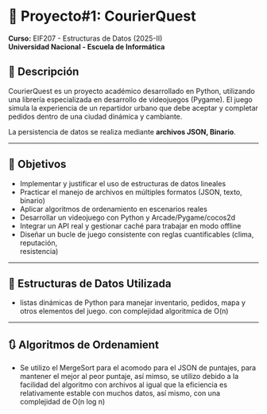 # 📌 Proyecto#1: CourierQuest
**Curso:** EIF207 - Estructuras de Datos (2025-II)  
**Universidad Nacional - Escuela de Informática**

## 📖 Descripción
CourierQuest es un proyecto académico desarrollado en Python, utilizando una librería especializada en desarrollo de videojuegos (Pygame). El juego simula la experiencia de un repartidor urbano que debe aceptar y completar pedidos dentro de una ciudad dinámica y cambiante.

La persistencia de datos se realiza mediante **archivos JSON, Binario**.

---

## 🎯 Objetivos
- Implementar	y	justificar	el	uso	de	estructuras	de	datos	lineales
- Practicar	el	manejo	de	archivos	en	múltiples	formatos (JSON,	texto,	binario)
- Aplicar	algoritmos	de	ordenamiento en	escenarios	reales
- Desarrollar	un	videojuego	con	Python	y	Arcade/Pygame/cocos2d
- Integrar	un	API	real y	gestionar	caché	para	trabajar	en	modo	offline
- Diseñar	un	bucle	de	juego	consistente	con	 reglas	cuantificables	 (clima,	 reputación,	
resistencia)

---

## 🧱 Estructuras de Datos Utilizada
- listas dinámicas de Python para manejar inventario, pedidos, mapa y otros elementos del juego. con complejidad algoritmica de O(n)
  
---

## 🔃 Algoritmos de Ordenamient
- Se utilizo el MergeSort para el acomodo para el JSON de puntajes, para mantener el mejor al peor puntaje, así mimso, se utilizo debido a la facilidad del algoritmo con archivos al igual que la eficiencia es relativamente estable con muchos datos, así mismo, con una complejidad de O(n log n)
